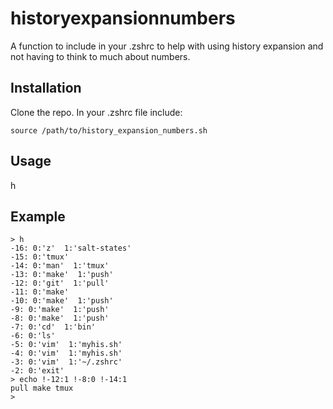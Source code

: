 # historyexpansionnumbers

A function to include in your .zshrc to help with using history expansion
and not having to think to much about numbers.

## Installation

Clone the repo.
In your .zshrc file include:

```
source /path/to/history_expansion_numbers.sh
```

## Usage

h

## Example

```
> h
-16: 0:'z'  1:'salt-states'
-15: 0:'tmux'
-14: 0:'man'  1:'tmux'
-13: 0:'make'  1:'push'
-12: 0:'git'  1:'pull'
-11: 0:'make' 
-10: 0:'make'  1:'push'
-9: 0:'make'  1:'push'
-8: 0:'make'  1:'push'
-7: 0:'cd'  1:'bin'
-6: 0:'ls'
-5: 0:'vim'  1:'myhis.sh'
-4: 0:'vim'  1:'myhis.sh'
-3: 0:'vim'  1:'~/.zshrc'
-2: 0:'exit'
> echo !-12:1 !-8:0 !-14:1
pull make tmux
> 
```


